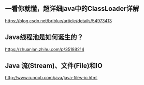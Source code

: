 一看你就懂，超详细java中的ClassLoader详解
---
https://blog.csdn.net/briblue/article/details/54973413<br>

Java线程池是如何诞生的？
---
https://zhuanlan.zhihu.com/p/35188214<br>

Java 流(Stream)、文件(File)和IO
---
http://www.runoob.com/java/java-files-io.html<br>
